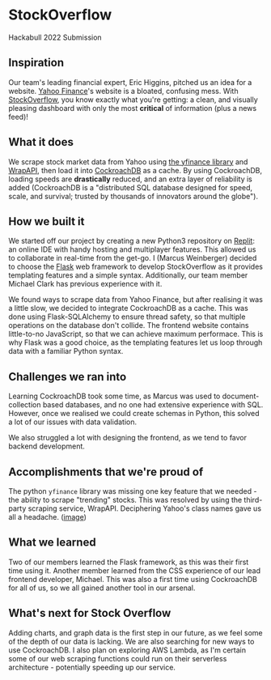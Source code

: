# StockOverflow
Hackabull 2022 Submission

## Inspiration
Our team's leading financial expert, Eric Higgins, pitched us an idea for a website. [Yahoo Finance](https://finance.yahoo.com)'s website is a bloated, confusing mess. With [StockOverflow](https://hackabull22.marcusweinberger.repl.co), you know exactly what you're getting: a clean, and visually pleasing dashboard with only the most **critical** of information (plus a news feed)!

## What it does
We scrape stock market data from Yahoo using [the yfinance library](https://pypi.org/project/yfinance/) and [WrapAPI](https://wrapapi.com/api/dupl/hackabull/yf-trending/0.0.1), then load it into [CockroachDB](https://www.cockroachlabs.com/) as a cache. By using CockroachDB, loading speeds are **drastically** reduced, and an extra layer of reliability is added (CockroachDB is a "distributed SQL database designed for speed, scale, and survival; trusted by thousands of innovators around the globe").

## How we built it
We started off our project by creating a new Python3 repository on [Replit](https://replit.com): an online IDE with handy hosting and multiplayer features. This allowed us to collaborate in real-time from the get-go. I (Marcus Weinberger) decided to choose the [Flask](https://flask.palletsprojects.com/en/2.0.x/) web framework to develop StockOverflow as it provides templating features and a simple syntax. Additionally, our team member Michael Clark has previous experience with it. 

We found ways to scrape data from Yahoo Finance, but after realising it was a little slow, we decided to integrate CockroachDB as a cache. This was done using Flask-SQLAlchemy to ensure thread safety, so that multiple operations on the database don't collide. The frontend website contains little-to-no JavaScript, so that we can achieve maximum performace. This is why Flask was a good choice, as the templating features let us loop through data with a familiar Python syntax.

## Challenges we ran into
Learning CockroachDB took some time, as Marcus was used to document-collection based databases, and no one had extensive experience with SQL. However, once we realised we could create schemas in Python, this solved a lot of our issues with data validation.

We also struggled a lot with designing the frontend, as we tend to favor backend development.

## Accomplishments that we're proud of
The python `yfinance` library was missing one key feature that we needed - the ability to scrape "trending" stocks. This was resolved by using the third-party scraping service, WrapAPI. Deciphering Yahoo's class names gave us all a headache. ([image](https://ibb.co/4WNLD14))

## What we learned
Two of our members learned the Flask framework, as this was their first time using it. Another member learned from the CSS experience of our lead frontend developer, Michael. This was also a first time using CockroachDB for all of us, so we all gained another tool in our arsenal.

## What's next for Stock Overflow
Adding charts, and graph data is the first step in our future, as we feel some of the depth of our data is lacking. We are also searching for new ways to use CockroachDB. I also plan on exploring AWS Lambda, as I'm certain some of our web scraping functions could run on their serverless architecture - potentially speeding up our service.
